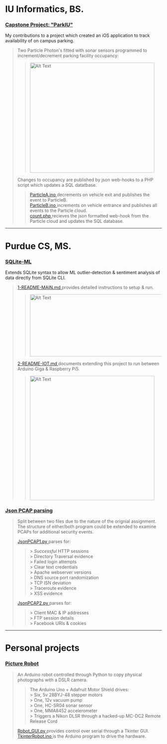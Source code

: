 # IU Informatics, BS.
### [ Capstone Project: "ParkIU" ](https://github.com/plmcdowe/School/tree/1228ab2c2261ae7d5b3b14264a321303cdc0361b/IU-Informatics-Capstone)
My contributions to a project which created an iOS application to track availability of on campus parking.
> 
> Two Particle Photon's fitted with sonar sensors programmed to increment/decrement parking facility occupancy:
>> <img src="https://github.com/user-attachments/assets/3c49a53f-36b2-4cc7-a705-406772ce0f0c" alt="Alt Text" width="400" height="354">
> 
> Changes to occupancy are published by json web-hooks to a PHP script which updates a SQL datatbase.   
>> [ ParticleA.ino ](https://github.com/plmcdowe/School/blob/1228ab2c2261ae7d5b3b14264a321303cdc0361b/IU-Informatics-Capstone/ParticleA.ino) decrements on vehicle exit and publishes the event to ParticleB.   
>> [ ParticleB.ino ](https://github.com/plmcdowe/School/blob/1228ab2c2261ae7d5b3b14264a321303cdc0361b/IU-Informatics-Capstone/ParticleB.ino) increments on vehicle entrance and publishes all events to the Particle cloud.   
>> [ count.php ](https://github.com/plmcdowe/School/blob/1228ab2c2261ae7d5b3b14264a321303cdc0361b/IU-Informatics-Capstone/count.php) recieves the json formatted web-hook from the Particle cloud and updates the SQL database.
>>   
---
# Purdue CS, MS.
### [ SQLite-ML ](https://github.com/plmcdowe/School/tree/1228ab2c2261ae7d5b3b14264a321303cdc0361b/Purdue-CS/SQLite-ML)
Extends SQLite syntax to allow ML outlier-detection & sentiment analysis of data directly from SQLite CLI.
> [ 1-README-MAIN.md ](https://github.com/plmcdowe/School/blob/1228ab2c2261ae7d5b3b14264a321303cdc0361b/Purdue-CS/SQLite-ML/1-README-MAIN.md) provides detailed instructions to setup & run.
>>  <img src="https://github.com/user-attachments/assets/f2c284a1-eebf-4575-995e-c66e101b40f2" alt="Alt Text" width="517" height="200">  
> [ 2-README-IOT.md ](https://github.com/plmcdowe/School/blob/1228ab2c2261ae7d5b3b14264a321303cdc0361b/Purdue-CS/SQLite-ML/2-README-IOT.md) documents extending this project to run between Arduino Giga & Raspberry Pi5.  
>> <img src="https://github.com/user-attachments/assets/c8bcb7e7-0ebd-4a86-984d-a77521946851" alt="Alt Text" width="400" height="400">  
>
### [ Json PCAP parsing ](https://github.com/plmcdowe/School/tree/1228ab2c2261ae7d5b3b14264a321303cdc0361b/Purdue-CS/JsonPCAP-Parser)
> Split between two files due to the nature of the orignial assignment.   
> The structure of either/both program could be extended to examine PCAPs for additional security events.
> 
> [ JsonPCAP1.py ](https://github.com/plmcdowe/School/blob/68bad203da6eec271042d636ce8111531ddbe056/Purdue-CS/JsonPCAP-Parser/JsonPCAP1.py) parses for:   
>> \> *Successful* HTTP sessions   
>> \> Directory Traversal evidence   
>> \> Failed login attempts   
>> \> Clear text credentials   
>> \> Apache webserver versions   
>> \> DNS source port randomization   
>> \> TCP ISN deviation   
>> \> Traceroute evidence   
>> \> XSS evidence
>> 
> [ JsonPCAP2.py ](https://github.com/plmcdowe/School/blob/66482f5573c2977825d1fe7e7c897acf34860bb2/Purdue-CS/JsonPCAP-Parser/JsonPCAP2.py) parses for:   
>> \> Client MAC & IP addresses   
>> \> FTP session details   
>> \> Facebook URIs & cookies   
>
---
# Personal projects
### [ Picture Robot ](https://github.com/plmcdowe/School/tree/1228ab2c2261ae7d5b3b14264a321303cdc0361b/PersonalProjects/PictureRobot)  
> An Arduino robot controlled through Python to copy physical photographs with a DSLR camera.   
>> The Arduino Uno + Adafruit Motor Shield drives:   
>> \> Six, 5v 28BYJ-48 stepper motors   
>> \> One, 12v vacuum pump   
>> \> One, HC-SR04 sonar sensor   
>> \> One, MMA8452 accelerometer   
>> \> Triggers a Nikon DLSR through a hacked-up MC-DC2 Remote Release Cord   
>>    
> [ Robot_GUI.py ](https://github.com/plmcdowe/School/blob/1228ab2c2261ae7d5b3b14264a321303cdc0361b/PersonalProjects/PictureRobot/Robot_GUI.py) provides control over serial through a Tkinter GUI.   
> [ TkinterRobot.ino ](https://github.com/plmcdowe/School/blob/1228ab2c2261ae7d5b3b14264a321303cdc0361b/PersonalProjects/PictureRobot/TkinterRobot.ino) is the Arduino program to drive the hardware.   
